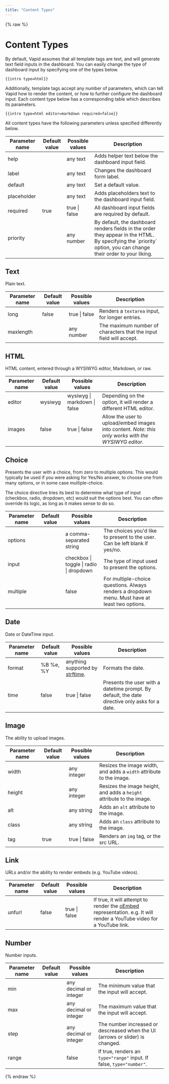 ```yaml
---
title: "Content Types"
---
```

{% raw %}
# Content Types

By default, Vapid assumes that all template tags are text, and will generate text field inputs in the dashboard. You can easily change the type of dashboard input by specifying one of the types below.

```
{{intro type=html}}
```

Additionally, template tags accept any number of parameters, which can tell Vapid how to render the content, or how to further configure the dashboard input. Each content type below has a corresponding table which describes its parameters.

```
{{intro type=html editor=markdown required=false}}
```

All content types have the following parameters unless specified differently below.

<table class="ui striped table">
  <thead>
    <tr>
      <th>Parameter name</th>
      <th>Default value</th>
      <th>Possible values</th>
      <th>Description</th>
    </tr>
    <tbody></tbody>
  </thead>
  <tbody>
    <tr>
      <td>help</td>
      <td></td>
      <td>any text</td>
      <td>Adds helper text below the dashboard input field.</td>
    </tr>
    <tr>
      <td>label</td>
      <td></td>
      <td>any text</td>
      <td>Changes the dashboard form label.</td>
    </tr>
    <tr>
      <td>default</td>
      <td></td>
      <td>any text</td>
      <td>Set a default value.</td>
    </tr>
    <tr>
      <td>placeholder</td>
      <td></td>
      <td>any text</td>
      <td>Adds placeholders text to the dashboard input field.</td>
    </tr>
    <tr>
      <td>required</td>
      <td>true</td>
      <td>true | false</td>
      <td>All dashboard input fields are required by default.</td>
    </tr>
    <tr>
      <td>priority</td>
      <td></td>
      <td>any number</td>
      <td>By default, the dashboard renders fields in the order they appear in the HTML. By specifying the `priority` option, you can change their order to your liking.</td>
    </tr>
  </tbody>
</table>

## Text

Plain text.

<table class="ui striped table">
  <thead>
    <tr>
      <th>Parameter name</th>
      <th>Default value</th>
      <th>Possible values</th>
      <th>Description</th>
    </tr>
    <tbody>
      <tr>
        <td>long</td>
        <td>false</td>
        <td>true | false</td>
        <td>Renders a <code>textarea</code> input, for longer entries.</td>
      </tr>
      <tr>
        <td>maxlength</td>
        <td></td>
        <td>any number</td>
        <td>The maximum number of characters that the input field will accept.</td>
      </tr>
    </tbody>
  </thead>
</table>

## HTML

HTML content, entered through a WYSIWYG editor, Markdown, or raw.

<table class="ui striped table">
  <thead>
    <tr>
      <th>Parameter name</th>
      <th>Default value</th>
      <th>Possible values</th>
      <th>Description</th>
    </tr>
    <tbody>
      <tr>
        <td>editor</td>
        <td>wysiwyg</td>
        <td>wysiwyg | markdown | false</td>
        <td>Depending on the option, it will render a different HTML editor.</td>
      </tr>
      <tr>
        <td>images</td>
        <td>false</td>
        <td>true | false</td>
        <td>Allow the user to upload/embed images into content. <em>Note: this only works with the WYSIWYG editor.</em></td>
      </tr>
    </tbody>
  </thead>
</table>

## Choice

Presents the user with a choice, from zero to multiple options. This would typically be used if you were asking for Yes/No answer, to choose one from many options, or in some case multiple-choice.

The choice directive tries its best to determine what type of input (checkbox, radio, dropdown, etc) would suit the options best. You can often override its logic, as long as it makes sense to do so.

<table class="ui striped table">
  <thead>
    <tr>
      <th>Parameter name</th>
      <th>Default value</th>
      <th>Possible values</th>
      <th>Description</th>
    </tr>
    <tbody>
      <tr>
        <td>options</td>
        <td></td>
        <td>a comma-separated string</td>
        <td>The choices you'd like to present to the user. Can be left blank if yes/no.</td>
      </tr>
      <tr>
        <td>input</td>
        <td></td>
        <td>checkbox | toggle | radio | dropdown</td>
        <td>The type of input used to present the options.</td>
      </tr>
      <tr>
        <td>multiple</td>
        <td></td>
        <td>false</td>
        <td>For multiple-choice questions. Always renders a dropdown menu. Must have at least two options.</td>
      </tr>
    </tbody>
  </thead>
</table>

## Date

Date or DateTime input.

<table class="ui striped table">
  <thead>
    <tr>
      <th>Parameter name</th>
      <th>Default value</th>
      <th>Possible values</th>
      <th>Description</th>
    </tr>
    <tbody>
      <tr>
        <td>format</td>
        <td>%B %e, %Y</td>
        <td>anything supported by <a href="https://github.com/samsonjs/strftime#supported-specifiers">strftime</a>.</td>
        <td>Formats the date.</td>
      </tr>
      <tr>
        <td>time</td>
        <td>false</td>
        <td>true | false</td>
        <td>Presents the user with a datetime prompt. By default, the date directive only asks for a date.</td>
      </tr>
    </tbody>
  </thead>
</table>

## Image

The ability to upload images.

<table class="ui striped table">
  <thead>
    <tr>
      <th>Parameter name</th>
      <th>Default value</th>
      <th>Possible values</th>
      <th>Description</th>
    </tr>
    <tbody>
      <tr>
        <td>width</td>
        <td></td>
        <td>any integer</td>
        <td>Resizes the image width, and adds a <code>width</code> attribute to the image.</td>
      </tr>
      <tr>
        <td>height</td>
        <td></td>
        <td>any integer</td>
        <td>Resizes the image height, and adds a <code>height</code> attribute to the image.</td>
      </tr>
      <tr>
        <td>alt</td>
        <td></td>
        <td>any string</td>
        <td>Adds an <code>alt</code> attribute to the image.</td>
      </tr>
      <tr>
        <td>class</td>
        <td></td>
        <td>any string</td>
        <td>Adds an <code>class</code> attribute to the image.</td>
      </tr>
      <tr>
        <td>tag</td>
        <td>true</td>
        <td>true | false</td>
        <td>Renders an <code>img</code> tag, or the src URL.</td>
      </tr>
    </tbody>
  </thead>
</table>

## Link

URLs and/or the ability to render embeds (e.g. YouTube videos).

<table class="ui striped table">
  <thead>
    <tr>
      <th>Parameter name</th>
      <th>Default value</th>
      <th>Possible values</th>
      <th>Description</th>
    </tr>
    <tbody>
      <tr>
        <td>unfurl</td>
        <td>false</td>
        <td>true | false</td>
        <td>If true, it will attempt to render the <a href="https://oembed.com/">oEmbed</a> representation. e.g. It will render a YouTube video for a YouTube link.</td>
      </tr>
    </tbody>
  </thead>
</table>

## Number

Number inputs.

<table class="ui striped table">
  <thead>
    <tr>
      <th>Parameter name</th>
      <th>Default value</th>
      <th>Possible values</th>
      <th>Description</th>
    </tr>
    <tbody>
      <tr>
        <td>min</td>
        <td></td>
        <td>any decimal or integer</td>
        <td>The minimum value that the input will accept.</td>
      </tr>
      <tr>
        <td>max</td>
        <td></td>
        <td>any decimal or integer</td>
        <td>The maximum value that the input will accept.</td>
      </tr>
      <tr>
        <td>step</td>
        <td></td>
        <td>any decimal or integer</td>
        <td>The number increased or descreased when the UI (arrows or slider) is changed.</td>
      </tr>
      <tr>
        <td>range</td>
        <td></td>
        <td>false</td>
        <td>If true, renders an <code>type="range"</code> input. If false, <code>type="number"</code>.</td>
      </tr>
    </tbody>
  </thead>
</table>

{% endraw %}